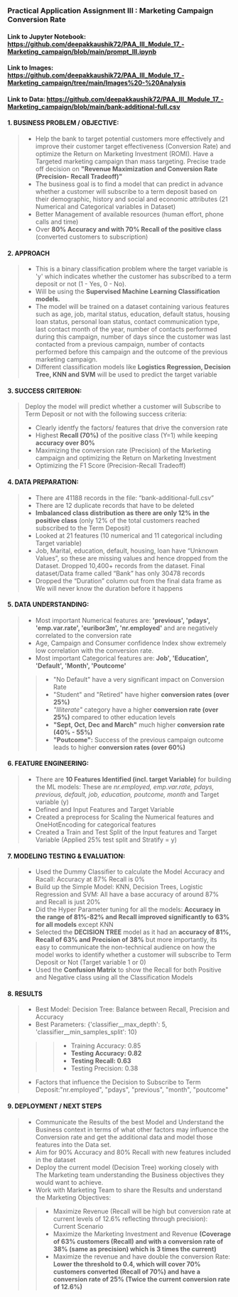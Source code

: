 ### Practical Application Assignment III : Marketing Campaign Conversion Rate
#### Link to Jupyter Notebook: https://github.com/deepakkaushik72/PAA_III_Module_17_-Marketing_campaign/blob/main/prompt_III.ipynb
#### Link to Images: https://github.com/deepakkaushik72/PAA_III_Module_17_-Marketing_campaign/tree/main/Images%20-%20Analysis
#### Link to Data: https://github.com/deepakkaushik72/PAA_III_Module_17_-Marketing_campaign/blob/main/bank-additional-full.csv

#### 1. BUSINESS PROBLEM / OBJECTIVE:
> - Help the bank to target potential customers more effectively and improve their customer target effectiveness (Conversion Rate) and optimize the Return on Marketing Investment (ROMI). Have a Targeted marketing campaign than mass targeting. Precise trade off decision on **"Revenue Maximization and Conversion Rate (Precision- Recall Tradeoff)"**
> - The business goal is to find a model that can predict in advance whether a customer will subscribe to a term deposit based on their demographic, history and social and economic attributes (21 Numerical and Categorical variables in Dataset)
> - Better Management of available resources (human effort, phone calls and time)
> - Over **80% Accuracy and with 70% Recall of the positive class** (converted customers to subscription) 
#### 2. APPROACH
> - This is a binary classification problem where the target variable is 'y' which indicates whether the customer has subscribed to a term deposit or not (1 - Yes, 0 - No).
> - Will be using the **Supervised Machine Learning Classification models.**
> - The model will be trained on a dataset containing various features such as age, job, marital status, education, default status, housing loan status, personal loan status, contact communication type, last contact month of the year, number of contacts performed during this campaign, number of days since the customer was last contacted from a previous campaign, number of contacts performed before this campaign and the outcome of the previous marketing campaign.
> - Different classification models like **Logistics Regression, Decision Tree, KNN and SVM** will be used to predict the target variable
#### 3. SUCCESS CRITERION:
> Deploy the model will predict whether a customer will Subscribe to Term Deposit or not with the following success criteria: 
> - Clearly identfy the factors/ features that drive the conversion rate
> - Highest **Recall (70%)** of the positive class (Y=1) while keeping **accuracy over 80%**
> - Maximizing the conversion rate (Precision) of the Marketing campaign and optimizing the Return on Marketing Investment
> - Optimizing the F1 Score (Precision-Recall Tradeoff)
#### 4. DATA PREPARATION:
> - There are 41188 records in the file: “bank-additional-full.csv”
> - There are 12 duplicate records that have to be deleted
> - **Imbalanced class distribution as there are only 12% in the positive class** (only 12% of the total customers reached subscribed to the Term Deposit)
> - Looked at 21 features (10 numerical and 11 categorical including Target variable)
> - Job, Marital, education, default, housing, loan have “Unknown Values”, so these are missing values and hence dropped from the Dataset. Dropped 10,400+ records from the dataset. Final dataset/Data frame called “Bank” has only 30478 records  
> - Dropped the “Duration” column out from the final data frame as We will never know the duration before it happens
#### 5. DATA UNDERSTANDING:
> - Most important Numerical features are:  **'previous', 'pdays', 'emp.var.rate', 'euribor3m', 'nr.employed'** and are negatively correlated to the conversion rate
> - Age, Campaign and Consumer confidence Index show extremely low correlation with the conversion rate.
> - Most important Categorical features are: **Job', 'Education', 'Default', 'Month', 'Poutcome'**
>> - "No Default" have a very significant impact on Conversion Rate
>> - "Student" and "Retired" have higher **conversion rates (over 25%)**
>> - *"Illiterate"* category have a higher **conversion rate (over 25%)** compared to other education levels
>> - **"Sept, Oct, Dec and March"** much higher **conversion rate (40% - 55%)**
>> - **"Poutcome":** Success of the previous campaign outcome leads to higher 
 **conversion rates (over 60%)**
#### 6. FEATURE ENGINEERING:
> - There are **10 Features Identified (incl. target Variable)** for building the ML models: These are *nr.employed, emp.var.rate, pdays, previous, default, job, education, poutcome, month* and Target variable (y)
> - Defined and Input Features and Target Variable
> - Created a preprocess for Scaling the Numerical features and OneHotEncoding for categorical features
> - Created a Train and Test Split of the Input features and Target Variable (Applied 25% test split and Stratify = y)
#### 7. MODELING TESTING & EVALUATION:
> - Used the Dummy Classifier to calculate the Model Accuracy and Racall: Accuracy at 87% Recall is 0%
> - Build up the Simple Model: KNN, Decision Trees, Logistic Regression and SVM: All have a base accuracy of around 87% and Recall is just 20%
> - Did the Hyper Parameter tuning for all the models: **Accuracy in the range of 81%-82% and Recall improved significantly to 63% for all models** except KNN
> - Selected the **DECISION TREE** model as it had an **accuracy of 81%, Recall of 63% and Precision of 38%** but more importantly, its easy to communicate the non-technical audience on how the model works to identify whether a customer will subscribe to Term Deposit or Not (Target variable 1 or 0) 
> - Used the **Confusion Matrix** to show the Recall for both Positive and Negative class using all the Classification Models
#### 8. RESULTS
> - Best Model: Decision Tree: Balance between Recall, Precision and Accuracy
> - Best Parameters: {'classifier__max_depth': 5, 'classifier__min_samples_split': 10}
>>> - Training Accuracy: 0.85
>>> -	**Testing Accuracy: 0.82**
>>> - **Testing Recall: 0.63**
>>> - Testing Precision: 0.38
> - Factors that influence the Decision to Subscribe to Term Deposit:"nr.employed", "pdays", "previous", "month", "poutcome"
#### 9. DEPLOYMENT / NEXT STEPS
> - Communicate the Results of the best Model and Understand the Business context in terms of what other factors may influence the Conversion rate and get the additional data and model those features into the Data set.
> - Aim for 90% Accuracy and 80% Recall with new features included in the dataset
> - Deploy the current model (Decision Tree) working closely with The Marketing team understanding the Business objectives they would want to achieve.
> - Work with Marketing Team to share the Results and understand the Marketing Objectives:
>> - Maximize Revenue (Recall will be high but conversion rate at current levels of 12.6% reflecting through precision): Current Scenario
>> - Maximize the Marketing Investment and Revenue **(Coverage of 63% customers (Recall) and with a conversion rate of 38% (same as precision) which is 3 times the current)**
>> - Maximize the revenue and have double the conversion Rate: **Lower the threshold to 0.4, which will cover 70% customers converted (Recall of 70%) and have a conversion rate of 25% (Twice the current conversion rate of 12.6%)**


